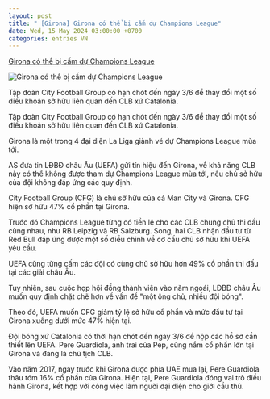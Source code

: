 ```yaml
---
layout: post
title: " [Girona] Girona có thể bị cấm dự Champions League"
date: Wed, 15 May 2024 03:00:00 +0700
categories: entries VN
---
```

[Girona có thể bị cấm dự Champions League](https://znews.vn/girona-co-the-bi-cam-du-champions-league-post1475707.html)

![Girona có thể bị cấm dự Champions League](https://photo.znews.vn/w1250/Uploaded/bpivpawv/2024_01_04/abe6b5c6_daley_blind_girona_fc.jpg)

Tập đoàn City Football Group có hạn chót đến ngày 3/6 để thay đổi một số điều khoản sở hữu liên quan đến CLB xứ Catalonia.

Tập đoàn City Football Group có hạn chót đến ngày 3/6 để thay đổi một số điều khoản sở hữu liên quan đến CLB xứ Catalonia.

Girona là một trong 4 đại diện La Liga giành vé dự Champions League mùa tới.

AS đưa tin LĐBĐ châu Âu (UEFA) gửi tín hiệu đến Girona, về khả năng CLB này có thể không được tham dự Champions League mùa tới, nếu chủ sở hữu của đội không đáp ứng các quy định.

City Football Group (CFG) là chủ sở hữu của cả Man City và Girona. CFG hiện sở hữu 47% cổ phần tại Girona.

Trước đó Champions League từng có tiền lệ cho các CLB chung chủ thi đấu cùng nhau, như RB Leipzig và RB Salzburg. Song, hai CLB nhận đầu tư từ Red Bull đáp ứng được một số điều chỉnh về cơ cấu chủ sở hữu khi UEFA yêu cầu.

UEFA cũng từng cấm các đội có cùng chủ sở hữu hơn 49% cổ phần thi đấu tại các giải châu Âu.

Tuy nhiên, sau cuộc họp hội đồng thành viên vào năm ngoái, LĐBĐ châu Âu muốn quy định chặt chẽ hơn về vấn đề "một ông chủ, nhiều đội bóng".

Theo đó, UEFA muốn CFG giảm tỷ lệ sở hữu cổ phần và mức đầu tư tại Girona xuống dưới mức 47% hiện tại.

Đội bóng xứ Catalonia có thời hạn chót đến ngày 3/6 để nộp các hồ sơ cần thiết lên UEFA. Pere Guardiola, anh trai của Pep, cũng nắm cổ phần lớn tại Girona và đang là chủ tịch CLB.

Vào năm 2017, ngay trước khi Girona được phía UAE mua lại, Pere Guardiola thâu tóm 16% cổ phần của Girona. Hiện tại, Pere Guardiola đóng vai trò điều hành Girona, kết hợp với công việc làm người đại diện cho giới cầu thủ.

